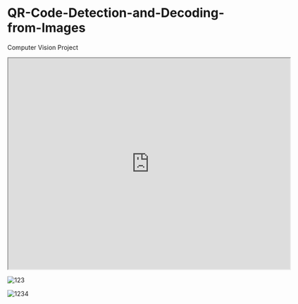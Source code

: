 # QR-Code-Detection-and-Decoding-from-Images
Computer Vision Project
<iframe src="https://drive.google.com/file/d/1xgyQYhd-JXmj5RZXQ9VV3krHrMVAnea7/view?usp=sharing" width="640" height="480"></iframe>

![123](https://github.com/sravani-02/QR-Code-Detection-and-Decoding-from-Images/assets/126754192/15efa0da-1b9f-4182-b38e-c85040ac6ee9)


![1234](https://github.com/sravani-02/QR-Code-Detection-and-Decoding-from-Images/assets/126754192/bc5db03f-5310-445e-8ace-6d6238743872)
